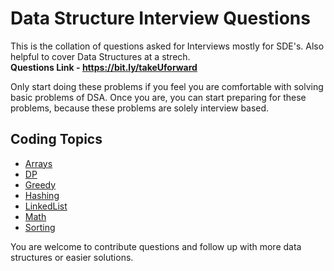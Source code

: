 # Data Structure Interview Questions

This is the collation of questions asked for Interviews mostly for SDE's. Also helpful to cover Data Structures at a strech.<br>
**Questions Link - https://bit.ly/takeUforward**

Only start doing these problems if you feel you are comfortable with solving basic problems of DSA. Once you are, you can start preparing for these problems, because these problems are solely interview based. 

## Coding Topics

- [Arrays](/Arrays)
- [DP](DP)
- [Greedy](/Greedy)
- [Hashing](/Hashing)
- [LinkedList](/LinkedList)
- [Math](/Math)
- [Sorting](/Sorting)

You are welcome to contribute questions and follow up with more data structures or easier solutions.

